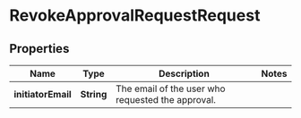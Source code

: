

# RevokeApprovalRequestRequest


## Properties

| Name | Type | Description | Notes |
|------------ | ------------- | ------------- | -------------|
|**initiatorEmail** | **String** | The email of the user who requested the approval. |  |



